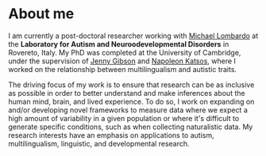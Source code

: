 # About me

I am currently a post-doctoral researcher working with [Michael Lombardo](https://www.iit.it/people-details/-/people/michael-lombardo) at the **Laboratory for Autism and Neuroodevelopmental Disorders** in Rovereto, Italy. My PhD was completed at the University of Cambridge, under the supervision of [Jenny Gibson](https://www.educ.cam.ac.uk/people/staff/gibson/) and [Napoleon Katsos](https://www.mmll.cam.ac.uk/nk248), where I worked on the relationship between multilingualism and autistic traits. 

The driving focus of my work is to ensure that research can be as inclusive as possible in order to better understand and make inferences about the human mind, brain, and lived experience. To do so, I work on expanding on and/or developing novel frameworks to measure data where we expect a high amount of variability in a given population or where it's difficult to generate specific conditions, such as when collecting naturalistic data. My research interests have an emphasis on applications to autism, multilingualism, linguistic, and developmental research. 

